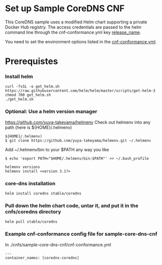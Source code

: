 # Set up Sample CoreDNS CNF

This CoreDNS sample uses a modified Helm chart supporting a private Docker Hub registry.  The access credentials are passed to the helm command line through the cnf-conformance.yml key [release_name](https://github.com/cncf/cnf-conformance/blob/master/sample-cnfs/sample_coredns_protected/cnf-conformance.yml#L5). 


You need to set the environment options listed in the [cnf-conformance.yml](cnf-conformance.yml).

# Prerequistes
### Install helm
```
curl -fsSL -o get_helm.sh https://raw.githubusercontent.com/helm/helm/master/scripts/get-helm-3
chmod 700 get_helm.sh
./get_helm.sh
```
### Optional: Use a helm version manager
https://github.com/yuya-takeyama/helmenv
Check out helmenv into any path (here is ${HOME}/.helmenv)
```
${HOME}/.helmenv)
$ git clone https://github.com/yuya-takeyama/helmenv.git ~/.helmenv
```
Add ~/.helmenv/bin to your $PATH any way you like
```
$ echo 'export PATH="$HOME/.helmenv/bin:$PATH"' >> ~/.bash_profile
```
```
helmenv versions 
helmenv install <version 3.1?>
```

### core-dns installation
```
helm install coredns stable/coredns
```
### Pull down the helm chart code, untar it, and put it in the cnfs/coredns directory
```
helm pull stable/coredns
```
### Example cnf-conformance config file for sample-core-dns-cnf
In ./cnfs/sample-core-dns-cnf/cnf-conformance.yml
```
---
container_names: [coredns-coredns] 
```
